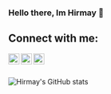 ### Hello there, Im Hirmay 👋

## Connect with me:

[<img align="left" alt="Hirmay | YouTube" width="22px" src="https://cdn.jsdelivr.net/npm/simple-icons@v3/icons/youtube.svg" />][youtube]
[<img align="left" alt="Hirmay | Twitter" width="22px" src="https://cdn.jsdelivr.net/npm/simple-icons@v3/icons/twitter.svg" />][twitter]
[<img align="left" alt="Hirmay | LinkedIn" width="22px" src="https://cdn.jsdelivr.net/npm/simple-icons@v3/icons/linkedin.svg" />][linkedin]

<br />
<br />

![Hirmay's GitHub stats](https://github-readme-stats.vercel.app/api?username=Hirmay&show_icons=true&theme=radical)

<br />
<br />

[youtube]: https://youtube.com/Hirmay
[linkedin]: https://www.linkedin.com/in/hirmay-sandesara-504874198/
[twitter]: https://twitter.com/hirmaysandesara
